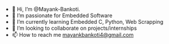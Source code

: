 - 👋 Hi, I’m @Mayank-Bankoti.
- 👀 I’m passionate for Embedded Software
- 🌱 I’m currently learning Embedded C, Python, Web Scrapping
- 💞️ I’m looking to collaborate on projects/internships
- 📫 How to reach me mayankbankoti4@gmail.com
